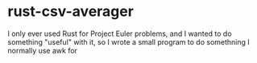 # rust-csv-averager
I only ever used Rust for Project Euler problems, and I wanted to do something "useful" with it, so I wrote a small program to do somethning I normally use awk for
